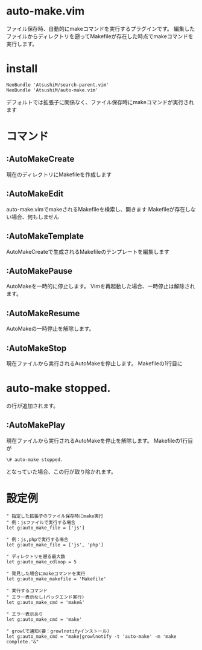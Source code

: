 # auto-make.vim
ファイル保存時、自動的にmakeコマンドを実行するプラグインです。
編集したファイルからディレクトリを遡ってMakefileが存在した時点でmakeコマンドを実行します。

# install
```
NeoBundle 'AtsushiM/search-parent.vim'
NeoBundle 'AtsushiM/auto-make.vim'
```

デフォルトでは拡張子に関係なく、ファイル保存時にmakeコマンドが実行されます

# コマンド
## :AutoMakeCreate
現在のディレクトリにMakefileを作成します

## :AutoMakeEdit
auto-make.vimでmakeされるMakefileを検索し、開きます
Makefileが存在しない場合、何もしません

## :AutoMakeTemplate
AutoMakeCreateで生成されるMakefileのテンプレートを編集します

## :AutoMakePause
AutoMakeを一時的に停止します。
Vimを再起動した場合、一時停止は解除されます。

## :AutoMakeResume
AutoMakeの一時停止を解除します。

## :AutoMakeStop
現在ファイルから実行されるAutoMakeを停止します。
Makefileの1行目に
# auto-make stopped.
の行が追加されます。

## :AutoMakePlay
現在ファイルから実行されるAutoMakeを停止を解除します。
Makefileの1行目が
```
\# auto-make stopped.
```
となっていた場合、この行が取り除かれます。


# 設定例
```
" 指定した拡張子のファイル保存時にmake実行
" 例：jsファイルで実行する場合
let g:auto_make_file = ['js']

" 例：js,phpで実行する場合
let g:auto_make_file = ['js', 'php']

" ディレクトリを遡る最大数
let g:auto_make_cdloop = 5

" 発見した場合にmakeコマンドを実行
let g:auto_make_makefile = 'Makefile'

" 実行するコマンド
" エラー表示なし(バックエンド実行)
let g:auto_make_cmd = 'make&'

" エラー表示あり
let g:auto_make_cmd = 'make'

" growlで通知(要：growlnotifyインストール)
let g:auto_make_cmd = "make|growlnotify -t 'auto-make' -m 'make complete.'&"
```
